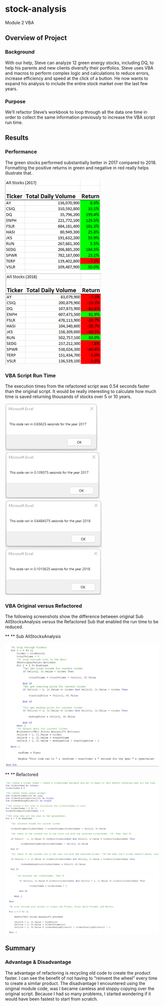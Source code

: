 # stock-analysis
Module 2 VBA
## Overview of Project
### Background

With our help, Steve can analyze 12 green energy stocks, including DQ, to help his parents and new clients diversify their portfolios. Steve uses VBA and macros to perform complex logic and calculations to reduce errors, increase efficiency and speed at the click of a button. He now wants to expand his analysis to include the entire stock market over the last few years.

### Purpose

We’ll refactor Steve’s workbook to loop through all the data one time in order to collect the same information previously to increase the VBA script run time.

## Results

### Performance
The green stocks performed substantially better in 2017 compared to 2018. Formatting the positive returns in green and negative in red really helps illustrate that. 

![TBrickey](https://github.com/TBrickey/stock-analysis/blob/main/Resources/Screenshot%20All%20Stocks%20(2017).png)
![TBrickey](https://github.com/TBrickey/stock-analysis/blob/main/Resources/Screenshot%20All%20Stocks%20(2018).png)

### VBA Script Run Time
The execution times from the refactored script was 0.54 seconds faster than the original script. It would be really interesting to calculate how much time is saved returning thousands of stocks over 5 or 10 years.

![TBrickey](https://github.com/TBrickey/stock-analysis/blob/main/Resources/VBA_Challenge_2017%20AllStocksAnalysis.png)
![TBrickey](https://github.com/TBrickey/stock-analysis/blob/main/Resources/VBA_Challenge_2017.png)
![TBrickey](https://github.com/TBrickey/stock-analysis/blob/main/Resources/VBA_Challenge_2018%20AllStocksAnalysis.png)
![TBrickey](https://github.com/TBrickey/stock-analysis/blob/main/Resources/VBA_Challenge_2018.png)

### VBA Original versus Refactored
The following screenshots show the difference between original Sub AllStocksAnalysis versus the Refactored Sub that enabled the run time to be reduced.

** ** Sub AllStocksAnalysis

![TBrickey](https://github.com/TBrickey/stock-analysis/blob/main/Resources/Sub%20AllStocksAnalysis().png)

** ** Refactored

![TBrickey](https://github.com/TBrickey/stock-analysis/blob/main/Resources/Sub%20AllStocksAnalysisRefactored()1.png)
![TBrickey](https://github.com/TBrickey/stock-analysis/blob/main/Resources/Sub%20AllStocksAnalysisRefactored()2.png)

## Summary
### Advantage & Disadvantage
The advantage of refactoring is recycling old code to create the product faster. I can see the benefit of not having to “reinvent the wheel” every time to create a similar product. The disadvantage I encountered using the original module code, was I became careless and sloppy copying over the original script. Because I had so many problems, I started wondering if it would have been fastest to start from scratch.
